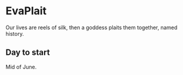 # EvaPlait
Our lives are reels of silk, then a goddess plaits them together, named history.

## Day to start
Mid of June.
